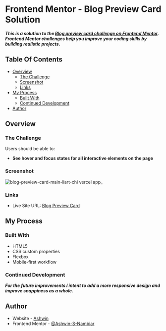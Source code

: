 # Frontend Mentor - Blog Preview Card Solution

***This is a solution to the [Blog preview card challenge on Frontend Mentor](https://www.frontendmentor.io/challenges/blog-preview-card-ckPaj01IcS). Frontend Mentor challenges help you improve your coding skills by building realistic projects.*** 

## Table Of Contents

- [Overview](#overview)
  - [The Challenge](#the-challenge)
  - [Screenshot](#screenshot)
  - [Links](#links)
- [My Process](#my-process)
  - [Built With](#built-with)
  - [Continued Development](#continued-development)
- [Author](#author)

## Overview

### The Challenge

Users should be able to:

- **See hover and focus states for all interactive elements on the page**

### Screenshot

![blog-preview-card-main-liart-chi vercel app_](https://github.com/user-attachments/assets/f23a1847-0e4d-4615-b4aa-36a35958a493)

### Links

- Live Site URL: [Blog Preview Card](https://blog-preview-card-main-liart-chi.vercel.app/)

## My Process

### Built With

- HTML5
- CSS custom properties
- Flexbox
- Mobile-first workflow

### Continued Development

***For the future improvements I intent to add a more responsive design and improve snappiness as a whole.***

## Author

- Website - [Ashwin](https://ashwin-portfolio-alpha.vercel.app/)
- Frontend Mentor - [@Ashwin-S-Nambiar](https://www.frontendmentor.io/profile/Ashwin-S-Nambiar)


